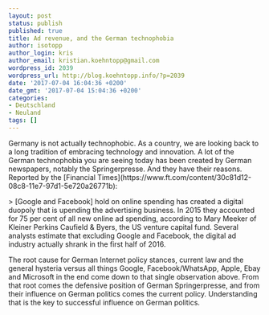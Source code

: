 ```yaml
---
layout: post
status: publish
published: true
title: Ad revenue, and the German technophobia
author: isotopp
author_login: kris
author_email: kristian.koehntopp@gmail.com
wordpress_id: 2039
wordpress_url: http://blog.koehntopp.info/?p=2039
date: '2017-07-04 16:04:36 +0200'
date_gmt: '2017-07-04 15:04:36 +0200'
categories:
- Deutschland
- Neuland
tags: []
---
```

<p>Germany is not actually technophobic. As a country, we are looking back to a long tradition of embracing technology and innovation. A lot of the German technophobia you are seeing today has been created by German newspapers, notably the Springerpresse. And they have their reasons. Reported by the [Financial Times](https://www.ft.com/content/30c81d12-08c8-11e7-97d1-5e720a26771b):</p>
<p>> [Google and Facebook] hold on online spending has created a digital duopoly that is upending the advertising business. In 2015 they accounted for 75 per cent of all new online ad spending, according to Mary Meeker of Kleiner Perkins Caufield & Byers, the US venture capital fund. Several analysts estimate that excluding Google and Facebook, the digital ad industry actually shrank in the first half of 2016.</p>
<p> The root cause for German Internet policy stances, current law and the general hysteria versus all things Google, Facebook/WhatsApp, Apple, Ebay and Microsoft in the end come down to that single observation above. From that root comes the defensive position of German Springerpresse, and from their influence on German politics comes the current policy. Understanding that is the key to successful influence on German politics.</p>
